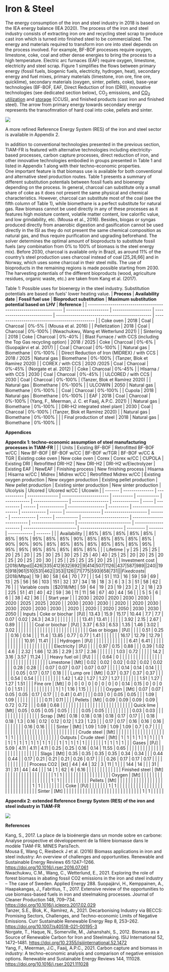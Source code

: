 # Iron & Steel

The energy consumption of the iron and steel industry in 2018 is based on the IEA energy balance (IEA 2020). The process of the iron and steel industry consists of extracting iron ore and recycling steel scrap to produce cast iron which is turned into finished steel to be commercialized. The energy and materials required to transform iron ore into steel depends on the process involved. For example, BF-BOF processes require oxygen, limestone, coke, coal and other dense energies to bring the process to a high temperature. Electric arc furnaces (EAF) require oxygen, limestone, electricity and steel scrap. Figure 1 simplifies the flows between primary energy (fossil fuels, biogenic fuels, electricity, hydrogen, heat), secondary energy and fuel mixes, primary materials (limestone, iron ore, fine ore, quicklime), secondary materials (oxygen, sinter, pellets, coke), base-year technologies (BF-BOF, EAF, Direct Reduction of Iron (DRI)), innovative technologies (see dedicated section below), CO<sub>2</sub> emissions, and [CO<sub>2</sub> utilization](../../supply/synthetic-fuels.md) and [storage](/non-energy-sectors/CO2-transport-and-storage.md) (CCUS), and finished products (cast iron and finished steel). The arrow from primary energy towards secondary energy represents the transofmration of hard coal into coke, pellets and sinter.

![](basic_IISRES.png)

A more refined Reference Energy System (RES) of the iron and steel sector is available in Appendix 2.

In addition to conventional technologies presented in the previous section, TIAM-FR is featured with alternative technologies including electricity-based processes, carbon capture processes, direct reduction of iron, and other innovative technologies embodied in groups presented in Table 1 and listed in Appendix 1 along with their techno-economic properties.  
One important feature is that biomass use is available for both conventional and alternative steel production routes. Table 1 presents a summary of different substitution potentials between fossil fuels and bioenergy depending on the process. In general, charcoal can substitute only a small share of coke as it does not present the same physical and chemical characteristics. However, charcoal can substitute most of the coal (see the fifth column of Table 1), while biomethane is a perfect substitute for natural gas. Raw biomass cannot be used directly in any of these processes as it features high moisture content, volatile matter content, low calorific value, and low grindability, etc. (Mousa et al., 2016). Besides, biogas or syngas produced directly from anaerobic digestion and gasification cannot be used directly in the ISI as they do not present the same chemical composition as natural gas, and thus require purification and upgrading beforehand. The solver determines the optimal amount of bioproducts to substitute fossil fuels (any combination from 0% to 100% of biomass is the steel energy mix). Before 2030, charcoal is available only in Brazil, as around 11% of the country’s steel production uses charcoal instead of coal [25,26,66] and in Norway, which uses some charcoal in their steel mills. The use of bioproducts in the remaining regions is made possible starting from 2030. The harvesting potentials of the different bioproducts (wood, agriculture residues, organic waste, etc.) are taken from Kang et al. (2017).

Table 1: Possible uses for bioenergy in the steel industry. Substitution potentials are based on fuels' lower heating value.
| **Process**                                                       | **Availability date** | **Fossil fuel use** | **Bioproduct substitution** | **Maximum substitution potential based on LHV** | **Reference**                                    |
| ----------------------------------------------------------------- | --------------------- | ------------------- | --------------------------- | ----------------------------------------------- | ------------------------------------------------ |
| Coke oven                                                         | 2018                  | Coal                | Charcoal                    | 0%-5%                                           | (Mousa et al. 2016)                              |
| Pelletization                                                     | 2018                  | Coal                | Charcoal                    | 0%-100%                                         | (Nwachukwu, Wang et Wetterlund 2021)             |
| Sintering                                                         | 2018                  | Coke                | Charcoal                    | 0%-40%                                          |
| Blast Furnace / with CCS (including the Top Gas recycling option) | 2018 / 2025           | Coke                | Charcoal                    | 0%-6%                                           | (Suopajärvi et al. 2017)                         |
| Coal                                                              | Charcoal              | 0%-100%             |
| Natural gas                                                       | Biomethane            | 0%-100%             |
| Direct Reduction of Iron (MIDREX) / with CCS                      | 2018 / 2025           | Natural gas         | Biomethane                  | 0%-100%                                         | (Tanzer, Blok et Ramírez 2020)                   |
| COREX / with CCS                                                  | 2020 /2025            | Coal                | Charcoal                    | 0%-45%                                          | (Norgate et al. 2012)                            |
| Coke                                                              | Charcoal              | 0%-45%              |
| HIsarna / with CCS                                                | 2030                  | Coal                | Charcoal                    | 0%-45%                                          |
| ULCORED / with CCS                                                | 2030                  | Coal                | Charcoal                    | 0%-100%                                         | (Tanzer, Blok et Ramírez 2020)                   |
| Natural gas                                                       | Biomethane            | 0%-100%             |
| ULCOWIN                                                           | 2050                  | Natural gas         | Biomethane                  | 0%-100%                                         |
| Coal                                                              | Charcoal              | 0%-100%             |
| Cupola                                                            | 2018                  | Natural gas         | Biomethane                  | 0%-100%                                         |
| EAF                                                               | 2018                  | Coal                | Charcoal                    | 0%-100%                                         | (Yang, F., Meerman, J. C. et Faaij, A.P.C. 2021) |
| Natural gas                                                       | Biomethane            | 0%-100%             |
| DRI-H2 integrated steel plant                                     | 2030                  | Coal                | Charcoal                    | 0%-100%                                         | (Tanzer, Blok et Ramírez 2020)                   |
| Natural gas                                                       | Biomethane            | 0%-100%             |                             |
| Final production of steel                                         | 2018                  | Natural gas         | Biomethane                  | 0%-100%                                         |                                                  |

**Appendices**

**Appendix 1: techno-economic assumption of steel manufacturing processes in TIAM-FR**
|         |                 | Units        | Existing BF-BOF | Retrofitted BF-BOF w/CC | New BF-BOF | BF-BOF w/CC | BF-BOF w/TGR | BF-BOF w/CC & TGR | Existing coke oven | New coke oven | Corex | Corex w/CC | CUPOLA | Existing DRI | Retrofitted DRI-H2 | New DRI-H2 | DRI-H2 w/Electrolyzer | Existing EAF | NewEAF | Finishing process | New finishing process | Hisarna | Hisarna w/CC | Midrex | Midrex w/CC | Retrofitted Midrex w/CC | Existing oxygen production | New oxygen production | Existing pellet production | New pellet production | Existing sinter production | New sinter production | Ulcolysis | Ulcored | Ulcored w/CC | Ulcowin |
| ------- | --------------- | ------------ | --------------- | ----------------------- | ---------- | ----------- | ------------ | ----------------- | ------------------ | ------------- | ----- | ---------- | ------ | ------------ | ------------------ | ---------- | --------------------- | ------------ | ------ | ----------------- | --------------------- | ------- | ------------ | ------ | ----------- | ----------------------- | -------------------------- | --------------------- | -------------------------- | --------------------- | -------------------------- | --------------------- | --------- | ------- | ------------ | ------- |
|         | Availability    |              | 85%             | 85%                     | 85%        | 85%         | 85%          | 85%               | 95%                | 95%           | 85%   | 85%        | 90%    | 85%          | 85%                | 85%        | 85%                   | 85%          | 90%    | 90%               | 90%                   | 85%     | 85%          | 85%    | 85%         | 85%                     | 85%                        | 85%                   | 95%                        | 95%                   | 95%                        | 95%                   | 85%       | 85%     | 85%          | 85%     |
|         | Lifetime        | y            | 25              | 25                      | 25         | 20          | 25           | 20                |                    | 25            | 30    | 25         | 30     | 25           | 25                 | 40         | 40                    | 25           | 25     | 20                | 20                    | 25      | 20           | 25     | 20          | 25                      | 20                         | 30                    |                            | 25                    |                            | 25                    | 25        | 25      | 20           | 25      |
|         | Investment cost | [$2018/Mtpa] |                 | 426                     | 335        | 412         | 632          | 692               |                    | 9             | 414   | 507        | 1126   |              | 437                | 587        | 989                   |              | 240    |                   | 195                   | 918     | 961          | 510    | 531         | 462                     |                            | 353                   |                            | 126                   |                            | 71                    | 775       | 593     | 658          | 731     |
|         | Fixed costs     | [$2018/Mtpa] | 19              | 80                      | 58         | 64          | 70           | 77                |                    |               | 54    | 51         | 113    | 16           | 59                 | 59         | 69                    | 13           | 25     | 56                | 56                    | 103     | 151          | 32     | 37          | 34                      | 18                         | 18                    | 3                          | 6                     | 3                          | 3                     | 51        | 58      | 62           | 76      |
|         | Variable costs  | [$2018/Mt]   | 59              | 64                      | 19         | 23          | 19           | 23                | 2                  | 2             | 18    | 23         | 225    | 51           | 41                 | 40         | 42                    | 59           | 36     | 11                | 11                    | 56      | 67           | 40     | 44          | 56                      |                            |                       | 5                          | 5                     | 6                          | 6                     |           | 38      | 42           | 36      |
|         | Start year      |              |                 | 2030                    | 2020       | 2020        | 2030         | 2030              |                    | 2020          | 2025  | 2025       | 2020   |              | 2030               | 2030       | 2030                  |              | 2020   |                   | 2020                  | 2030    | 2030         | 2020   | 2030        | 2030                    |                            | 2020                  |                            | 2020                  |                            | 2020                  | 2050      | 2030    | 2030         | 2050    |
| Inputs  | Coke or biochar | [PJ]         | 13.43           | 15.9                    | 15.17      | 10.44       | 7.7          | 7.7               | 0.07               | 0.02          | 24.3  | 24.3       |        |              |                    |            |                       |              |        |                   |                       | 13.41   | 13.41        |        |             |                         |                            |                       | 3.92                       | 2.15                  | 2.67                       | 0.89                  |           |         |              |         |
|         | Coal or biochar | [PJ]         | 3.37            | 6.53                    | 6.53       | 1.35        | 1.46         | 3.02              | 3.02               |               |       |            |        |              |                    |            |                       |              |        |                   |                       |         |              |        |             |                         |                            |                       |                            |                       |                            |                       |           |
|         | Gas or biogas   | [PJ]         |                 |                         |            | 0.51        | 0.25         |                   | 0.16               | 0.14          |       |            | 11.4   | 13.85        | 0.77               | 0.77       | 1.41                  |              |        |                   |                       |         |              | 16.17  | 12.79       | 12.79                   |                            |                       |                            |                       |                            |                       |           | 10.91   | 11.41        |         |
|         | Hydrogen        | [PJ]         |                 |                         |            |             |              |                   |                    |               |       |            |        |              | 6.41               | 6.41       |                       |              |        |                   |                       |         |              |        |             |                         |                            |                       |                            |                       |                            |                       |           |         |              |         |
|         | Electricity     | [PJ]         |                 |                         |            | 0.97        | 0.15         | 0.88              |                    |               | 0.39  | 1.02       | 4.6    |              | 2.32               | 1.66       | 12.35                 | 2.29         | 3.17   | 2.36              |                       |         |              |        |             |                         | 1.03                       | 0.72                  |                            |                       |                            |                       | 14.2      | 3.16    | 3.57         | 11.24   |
|         | Heavy fuel oil  | [PJ]         |                 |                         |            | 0.64        | 0            |                   |                    |               |       |            |        |              |                    |            |                       |              |        |                   |                       |         |              |        |             |                         |                            |                       |                            |                       |                            |                       |           |         |              |         |
|         | Limestone       | [Mt]         | 0.02            | 0.02                    | 0.02       | 0.02        | 0.02         | 0.02              |                    |               | 0.28  | 0.28       |        |              | 0.07               | 0.07       | 0.07                  | 0.07         | 0.07   |                   |                       |         |              | 0.14   | 0.14        | 0.14                    |                            |                       |                            |                       |                            |                       | 0.05      | 0.17    | 0.17         | 0.18    |
|         | Lump ore        | [Mt]         | 0.37            | 0.37                    | 0.37       | 0.37        |              |                   |                    |               | 0.54  | 0.54       |        |              |                    |            |                       |              |        |                   |                       | 1.42    | 1.42         | 1.27   | 1.27        | 1.27                    |                            |                       |                            |                       |                            |                       | 1.51      | 1.27    | 1.27         | 1.51    |
|         | Fine ore        | [Mt]         | 0               | 0                       | 0          | 0           | 0            | 0                 | 0                  | 0             | 0.14  | 0.15       | 0      | 0            | 0                  | 0          | 1.51                  |              |        |                   |                       |         |              |        |             |                         |                            |                       | 1                          | 1                     | 1.16                       | 1.15                  |           |         |              |         |
|         | Oxygen          | [Mt]         | 0.07            | 0.07                    | 0.05       | 0.05        | 0.17         | 0.17              |                    |               | 0.41  | 0.41       |        |              |                    | 0.03       | 0                     | 0.05         | 0.05   |                   |                       | 1.09    | 1.09         |        |             |                         |                            |                       |                            |                       |                            |                       |           | 0.11    | 0.11         |         |
|         | Pellets         | [Mt]         | 0.09            | 0.09                    | 0.09       | 0.09        | 0.72         | 0.72              |                    |               | 0.68  | 0.68       |        |              |                    |            |                       |              |        |                   |                       |         |              |        |             |                         |                            |                       |                            |                       |                            |                       |           |         |              |         |
|         | Quick lime      | [Mt]         | 0.05            | 0.05                    | 0.05       | 0.05        |              |                   |                    |               | 0.05  | 0.05       |        |              |                    |            |                       |              |        |                   |                       | 0.03    | 0.03         |        |             |                         |                            |                       |                            |                       |                            |                       |           |         |              |         |
|         | Scrap           | [Mt]         | 0.18            | 0.18                    | 0.18       | 0.18        | 0.17         | 0.17              |                    |               | 0.18  | 0.18       | 1.3    | 0.16         | 0.12               | 0.12       | 0.12                  | 1.23         | 1.23   |                   |                       | 0.17    | 0.17         | 0.16   | 0.16        | 0.16                    |                            |                       |                            |                       |                            |                       |           | 0.16    | 0.16         |         |
|         | Sinter          | [Mt]         | 1.09            | 1.09                    | 1.09       | 1.09        | 0.7          | 0.7               |                    |               |       |            |        |              |                    |            |                       |              |        |                   |                       |         |              |        |             |                         |                            |                       |                            |                       |                            |                       |           |         |              |         |
|         | Crude steel     | [Mt]         |                 |                         |            |             |              |                   |                    |               |       |            |        |              |                    |            |                       |              |        | 1                 | 1                     |         |              |        |             |                         |                            |                       |                            |                       |                            |                       |           |         |              |         |
| Outputs | Crude steel     | [Mt]         | 1               | 1                       | 1          | 1           | 1            | 1                 |                    |               | 1     | 1          | 1      | 1            | 1                  | 1          | 1                     | 1            | 1      |                   |                       | 1       | 1            | 1      | 1           | 1                       |                            |                       |                            |                       |                            |                       | 1         | 1       | 1            | 1       |
|         | Gases           | [PJ]         | 5.09            | 4.11                    | 4.11       | 4.11        | 0.25         | 0.25              | 0.16               | 0.14          | 11.55 | 0.65       |        |              |                    |            |                       |              |        |                   |                       |         |              |        |             |                         |                            |                       |                            |                       |                            |                       |           |         |              |         |
|         | Slags           | [Mt]         | 0.35            | 0.35                    | 0.35       | 0.35        | 0.34         | 0.34              |                    |               | 0.44  | 0.44       |        | 0.17         | 0.21               | 0.21       | 0.21                  | 0.26         | 0.17   |                   |                       |         | 0.26         | 0.17   | 0.17        | 0.17                    |                            |                       |                            |                       |                            |                       |           |         |              |         |
|         | Process CO2     | [kt]         | 44              | 44                      | 32         | 3           | 11           | 1                 |                    |               | 144   | 14         |        |              | 31                 | 31         | 31                    | 44           | 44     |                   |                       | 14      | 1            | 62     | 6           | 6.16                    |                            |                       |                            |                       |                            |                       |           |         |              |         |
|         | Finished steel  | [Mt]         |                 |                         |            |             |              |                   |                    |               |       |            |        |              |                    |            |                       |              |        | 1                 | 1                     |         |              |        |             |                         |                            |                       |                            |                       |                            |                       |           |         |              |         |
|         | Oxygen          | [Mt]         |                 |                         |            |             |              |                   |                    |               |       |            |        |              |                    |            |                       |              |        |                   |                       |         |              |        |             |                         | 1                          | 1                     |                            |                       |                            |                       |           |         |              |         |
|         | Pellets         | [Mt]         |                 |                         |            |             |              |                   |                    |               |       |            |        |              |                    |            |                       |              |        |                   |                       |         |              |        |             |                         |                            |                       | 1                          | 1                     |                            |                       |           |         |              |         |
|         | Coke            | [PJ]         |                 |                         |            |             |              |                   | 1                  | 1             |       |            |        |              |                    |            |                       |              |        |                   |                       |         |              |        |             |                         |                            |                       |                            |                       |                            |                       |           |         |              |         |
|         | Sinter          | [Mt]         |                 |                         |            |             |              |                   |                    |               |       |            |        |              |                    |            |                       |              |        |                   |                       |         |              |        |             |                         |                            |                       |                            |                       | 1                          | 1                     |           |         |              |         |

**Appendix 2: extended Reference Energy System (RES) of the iron and steel industry in TIAM-FR**

![](IISRES_final.png)

**References**

Kang, S., 2017. La place de la bioénergie dans un monde sobre en carbone: Analyse prospective et développement de la filière biomasse dans le modèle TIAM-FR. MINES ParisTech.  
Mousa E, Wang C, Riesbeck J et al. (2016) Biomass applications in iron and steel industry: An overview of challenges and opportunities. Renewable and Sustainable Energy Reviews 65:1247–1266. https://doi.org/10.1016/j.rser.2016.07.061  
Nwachukwu, C.M., Wang, C., Wetterlund, E., 2021. Exploring the role of forest biomass in abating fossil CO2 emissions in the iron and steel industry – The case of Sweden. Applied Energy 288.
Suopajärvi, H., Kemppainen, A., Haapakangas, J., Fabritius, T., 2017. Extensive review of the opportunities to use biomass-based fuels in iron and steelmaking processes. Journal of Cleaner Production 148, 709–734. https://doi.org/10.1016/j.jclepro.2017.02.029  
Tanzer, S.E., Blok, K., Ramírez, A., 2021. Decarbonising Industry via BECCS: Promising Sectors, Challenges, and Techno-economic Limits of Negative Emissions. Curr Sustainable Renewable Energy Rep 8, 253–262. https://doi.org/10.1007/s40518-021-00195-3  
Norgate, T., Haque, N., Somerville, M., Jahanshahi, S., 2012. Biomass as a Source of Renewable Carbon for Iron and Steelmaking. ISIJ International 52, 1472–1481. https://doi.org/10.2355/isijinternational.52.1472  
Yang, F., Meerman, J.C., Faaij, A.P.C., 2021. Carbon capture and biomass in industry: A techno-economic analysis and comparison of negative emission options. Renewable and Sustainable Energy Reviews 144, 111028. https://doi.org/10.1016/j.rser.2021.111028  

